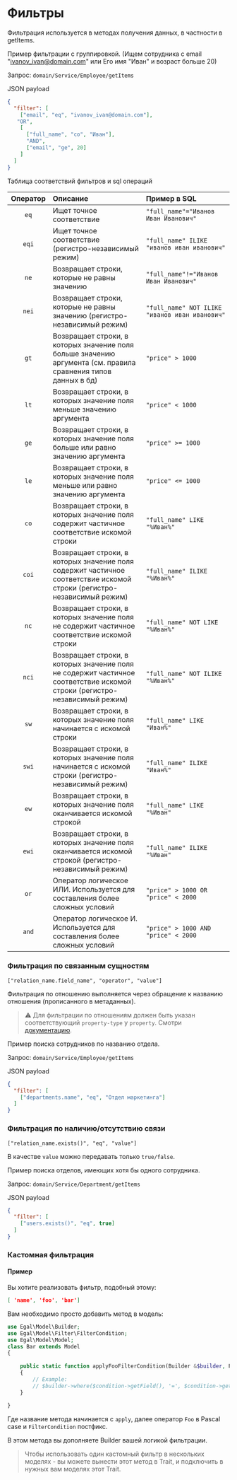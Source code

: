 # Фильтры

Фильтрация используется в методах получения данных, в частности в
getItems.

Пример фильтрации с группировкой. (Ищем сотрудника с email
"ivanov_ivan@domain.com" или Его имя "Иван" и возраст больше 20)

Запрос: `domain/Service/Employee/getItems`

JSON payload

```json
{
  "filter": [
    ["email", "eq", "ivanov_ivan@domain.com"],
   "OR",
    [
      ["full_name", "co", "Иван"],
      "AND",
      ["email", "ge", 20]
    ]
  ]
}
```

Таблица соответствий фильтров и sql операций

| Оператор | Описание                                                                                                                  | Пример в SQL                                   |
|:--------:|:--------------------------------------------------------------------------------------------------------------------------|:-----------------------------------------------|
|   `eq`   | Ищет точное соответствие                                                                                                  | `"full_name"="Иванов Иван Иванович"`           |
|   `eqi`  | Ищет точное соответствие (регистро-независимый режим)                                                                     | `"full_name" ILIKE "иванов иван иванович"`     |
|   `ne`   | Возвращает строки, которые не равны значению                                                                              | `"full_name"!="Иванов Иван Иванович"`          |
|   `nei`  | Возвращает строки, которые не равны значению (регистро-независимый режим)                                                 | `"full_name" NOT ILIKE "иванов иван иванович"` |
|   `gt`   | Возвращает строки, в которых значение поля больше значению аргумента (см. правила сравнения типов данных в бд)            | `"price" > 1000`                               |
|   `lt`   | Возвращает строки, в которых значение поля меньше значению аргумента                                                      | `"price" < 1000`                               |
|   `ge`   | Возвращает строки, в которых значение поля больше или равно значению аргумента                                            | `"price" >= 1000`                              | 
|   `le`   | Возвращает строки, в которых значение поля меньше или равно значению аргумента                                            | `"price" <= 1000`                              |
|   `co`   | Возвращает строки, в которых значение поля содержит частичное соответствие искомой строки                                 | `"full_name" LIKE "%Иван%"`                    |
|   `coi`  | Возвращает строки, в которых значение поля содержит частичное соответствие искомой строки (регистро-независимый режим)    | `"full_name" ILIKE "%Иван%"`                   |
|   `nc`   | Возвращает строки, в которых значение поля не содержит частичное соответствие искомой строки                              | `"full_name" NOT LIKE "%Иван%"`                |
|   `nci`  | Возвращает строки, в которых значение поля не содержит частичное соответствие искомой строки (регистро-независимый режим) | `"full_name" NOT ILIKE "%Иван%"`               |
|   `sw`   | Возвращает строки, в которых значение поля начинается с искомой строки                                                    | `"full_name" LIKE "Иван%"`                     |
|   `swi`  | Возвращает строки, в которых значение поля начинается с искомой строки (регистро-независимый режим)                       | `"full_name" ILIKE "Иван%"`                    |
|   `ew`   | Возвращает строки, в которых значение поля оканчивается искомой строкой                                                   | `"full_name" LIKE "%Иван"`                     |
|   `ewi`  | Возвращает строки, в которых значение поля оканчивается искомой строкой (регистро-независимый режим)                      | `"full_name" ILIKE "%Иван"`                    |
|   `or`   | Оператор логическое ИЛИ. Используется для составления более сложных условий                                               | `"price" > 1000 OR "price" < 2000`             | 
|   `and`  | Оператор логическое И. Используется для составления более сложных условий                                                 | `"price" > 1000 AND "price" < 2000`            |


### Фильтрация по связанным сущностям

`["relation_name.field_name", "operator", "value"]`

Фильтрация по отношению выполняется через обращение к названию отношения
(прописанного в метаданных).

> :warning: Для фильтрации по отношениям должен быть указан
> соответствующий `property-type` у `property`. Смотри
> [документацию](/server/metadata.md#Перечень-тегов).

Пример поиска сотрудников по названию отдела.

Запрос: `domain/Service/Employee/getItems`

JSON payload

```json
{
  "filter": [
    ["departments.name", "eq", "Отдел маркетинга"]
  ]
}
```
### Фильтрация по наличию/отсутствию связи 

`["relation_name.exists()", "eq", "value"]`

В качестве `value` можно передавать только `true/false`.

Пример поиска отделов, имеющих хотя бы одного сотрудника.

Запрос: `domain/Service/Department/getItems`

JSON payload

```json
{
  "filter": [
    ["users.exists()", "eq", true]
  ]
}
```

### Кастомная фильтрация

#### Пример

Вы хотите реализовать фильтр, подобный этому:

```json
[ 'name', 'foo', 'bar']
```

Вам необходимо просто добавить метод в модель:

```php
use Egal\Model\Builder;
use Egal\Model\Filter\FilterCondition;
use Egal\Model\Model;
class Bar extends Model
{
    
    public static function applyFooFilterCondition(Builder &$builder, FilterCondition $condition, string $beforeOperator): void
    {
        // Example:
        // $builder->where($condition->getField(), '=', $condition->getValue());
    }
    
}
```

Где название метода начинается с `apply`, далее оператор `Foo` в Pascal case и `FilterCondition` постфикс.

В этом метода вы дополняете Builder вашей логикой фильтрации.

> Чтобы использовать один кастомный фильтр в нескольких моделях - вы можете вынести этот метод в Trait,
> и подключить в нужных вам моделях этот Trait.
